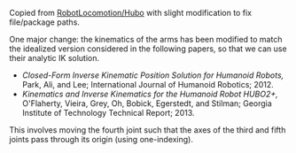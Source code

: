 Copied from [RobotLocomotion/Hubo](https://github.com/robotLocomotion/Hubo) with slight modification to fix file/package paths.

One major change: the kinematics of the arms has been modified to match the idealized version considered in the following papers, so that we can use their analytic IK solution.

- *Closed-Form Inverse Kinematic Position Solution for Humanoid Robots,* Park, Ali, and Lee; International Journal of Humanoid Robotics; 2012.
- *Kinematics and Inverse Kinematics for the Humanoid Robot HUBO2+,* O'Flaherty, Vieira, Grey, Oh, Bobick, Egerstedt, and Stilman; Georgia Institute of Technology Technical Report; 2013.

This involves moving the fourth joint such that the axes of the third and fifth joints pass through its origin (using one-indexing).